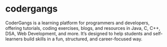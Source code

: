 # codergangs
CoderGangs is a learning platform for programmers and developers, offering tutorials, coding exercises, blogs, and resources in Java, C, C++, DSA, Web Development, and more. It’s designed to help students and self-learners build skills in a fun, structured, and career-focused way.
